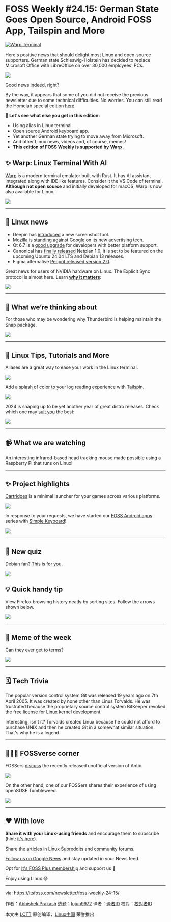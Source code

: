 [#]: subject: "FOSS Weekly #24.15: German State Goes Open Source, Android FOSS App, Tailspin and More"
[#]: via: "https://itsfoss.com/newsletter/foss-weekly-24-15/"
[#]: author: "Abhishek Prakash https://itsfoss.com/author/abhishek/"
[#]: collector: "lujun9972/lctt-scripts-1705972010"
[#]: translator: " "
[#]: reviewer: " "
[#]: publisher: " "
[#]: url: " "

FOSS Weekly #24.15: German State Goes Open Source, Android FOSS App, Tailspin and More
======

[![Warp Terminal][1]][2]

Here's positive news that should delight most Linux and open-source supporters. German state Schleswig-Holstein has decided to replace Microsoft Office with LibreOffice on over 30,000 employees' PCs.

![][3]

Good news indeed, right?

By the way, it appears that some of you did not receive the previous newsletter due to some technical difficulties. No worries. You can still read the Homelab special edition [here][4].

**💬 Let's see what else you get in this edition:**

  * Using alias in Linux terminal.
  * Open source Android keyboard app.
  * Yet another German state trying to move away from Microsoft.
  * And other Linux news, videos and, of course, memes!
  * **This edition of FOSS Weekly is supported by** [**Warp**][5] **.**



## ✨ Warp: Linux Terminal With AI

[Warp][5] is a modern terminal emulator built with Rust. It has AI assistant integrated along with IDE like features. Consider it the VS Code of terminal. **Although not open source** and initially developed for macOS, Warp is now also available for Linux.

![][6]

* * *

## 📰 Linux news

  * Deepin has [introduced][7] a new screenshot tool.
  * Mozilla is [standing against][8] Google on its new advertising tech.
  * Qt 6.7 is a [good upgrade][9] for developers with better platform support.
  * Canonical has [finally released][10] Netplan 1.0, it is set to be featured on the upcoming Ubuntu 24.04 LTS and Debian 13 releases.
  * Figma alternative [Penpot released version 2.0][11].



Great news for users of NVIDIA hardware on Linux. The Explicit Sync protocol is almost here. Learn [**why it matters**][12]:

![][3]

* * *

## 🧠 What we’re thinking about

For those who may be wondering why Thunderbird is helping maintain the Snap package.

![][13]

* * *

## 🧮 Linux Tips, Tutorials and More

Aliases are a great way to ease your work in the Linux terminal.

![][14]

Add a splash of color to your log reading experience with [Tailspin][15].

![][14]

2024 is shaping up to be yet another year of great distro releases. Check which one may [suit you][16] the best:

![][14]

* * *

## 📹 What we are watching

An interesting infrared-based head tracking mouse made possible using a Raspberry Pi that runs on Linux!

* * *

## ✨ Project highlights

[Cartridges][17] is a minimal launcher for your games across various platforms.

![][3]

In response to your requests, we have started our [FOSS Android apps][18] series with [Simple Keyboard][19]!

![][3]

* * *

## 🧩 New quiz

Debian fan? This is for you.

![][14]

## 💡 Quick handy tip

View Firefox browsing history neatly by sorting sites. Follow the arrows shown below.

![][20]

* * *

## 🤣 Meme of the week

Can they ever get to terms?

![][21]

* * *

## 🗓️ Tech Trivia

The popular version control system Git was released 19 years ago on 7th April 2005. It was created by none other than Linus Torvalds. He was frustrated because the proprietary source control system BitKeeper revoked the free license for Linux kernel development.

Interesting, isn't it? Torvalds created Linux because he could not afford to purchase UNIX and then he created Git in a somewhat similar situation. That's why he is a legend.

* * *

## 🧑‍🤝‍🧑 FOSSverse corner

FOSSers [discuss][22] the recently released unofficial version of Antix.

![][23]

On the other hand, one of our FOSSers shares their experience of using openSUSE Tumbleweed.

![][23]

* * *

## ❤️ With love

**Share it with your Linux-using friends** and encourage them to subscribe (hint: [it's here][24]).

Share the articles in Linux Subreddits and community forums.

[Follow us on Google News][25] and stay updated in your News feed.

Opt for [It's FOSS Plus membership][26] and support us 🙏

Enjoy using Linux 😄

--------------------------------------------------------------------------------

via: https://itsfoss.com/newsletter/foss-weekly-24-15/

作者：[Abhishek Prakash][a]
选题：[lujun9972][b]
译者：[译者ID](https://github.com/译者ID)
校对：[校对者ID](https://github.com/校对者ID)

本文由 [LCTT](https://github.com/LCTT/TranslateProject) 原创编译，[Linux中国](https://linux.cn/) 荣誉推出

[a]: https://itsfoss.com/author/abhishek/
[b]: https://github.com/lujun9972
[1]: https://itsfoss.com/assets/images/warp-terminal.webp
[2]: https://www.warp.dev?utm_source=its_foss&utm_medium=display&utm_campaign=linux_launch
[3]: https://news.itsfoss.com/content/images/size/w256h256/2022/08/android-chrome-192x192.png
[4]: https://itsfoss.com/newsletter/foss-weekly-24-14/
[5]: https://www.warp.dev/linux-terminal?utm_source=its_foss&utm_medium=newsletter&utm_campaign=linux_launch
[6]: https://assets-global.website-files.com/64b6f3636f598299028e8577/64b6ff9f4bb4e174f770ceb1_Favicon%20-%20Warp.png
[7]: https://www.deepin.org/en/deepin-comes-with-a-superb-screenshot-tool/
[8]: https://news.itsfoss.com/mozilla-google-ads/
[9]: https://news.itsfoss.com/qt-6-7-release/
[10]: https://news.itsfoss.com/netplan-canonical/
[11]: https://news.itsfoss.com/penpot-2-release/
[12]: https://news.itsfoss.com/explicit-sync-wayland/
[13]: https://blog.thunderbird.net/wp-content/themes/thunderblog/assets/ios-icon-180.png
[14]: https://itsfoss.com/content/images/size/w256h256/2022/12/android-chrome-192x192.png
[15]: https://itsfoss.com/tailspin/
[16]: https://itsfoss.com/best-linux-distributions/
[17]: https://news.itsfoss.com/cartridges/
[18]: https://news.itsfoss.com/tag/android/
[19]: https://news.itsfoss.com/simple-keyboard-android/
[20]: https://itsfoss.com/content/images/2024/04/sort-firefox-history-by-site.png
[21]: https://itsfoss.com/content/images/2024/04/MEME.png
[22]: https://itsfoss.community/t/antix-23-1-init-diversity-edition/11885
[23]: https://itsfoss.community/uploads/default/optimized/1X/f274f9749e3fd8b4d6fbae1cf90c5c186d2f699c_2_180x180.png
[24]: https://itsfoss.com/newsletter/
[25]: https://news.google.com/publications/CAAiENHoh-T8yP9Q8Qywor2dwGkqFAgKIhDR6Ifk_Mj_UPEMsKK9ncBp
[26]: https://itsfoss.com/membership
